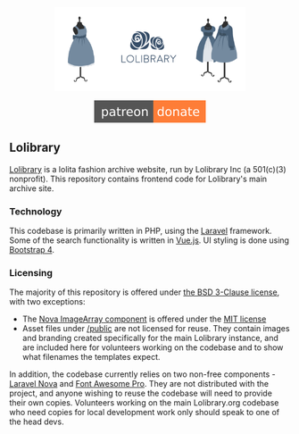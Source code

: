 <p align="center"><img height="150" src="/.github/banner.png"></p>
<p align="center">
  <a href="https://patreon.com/lolibrary" title="Support us on Patreon"><img src="/.github/patreon-donate-orange.svg" alt=""></a>
</p>

## Lolibrary

[Lolibrary](https://lolibrary.org) is a lolita fashion archive website, run by Lolibrary Inc (a 501(c)(3) nonprofit). This repository contains frontend code for Lolibrary's main archive site.

### Technology

This codebase is primarily written in PHP, using the [Laravel](https://laravel.com/) framework. Some of the search functionality is written in [Vue.js](https://vuewjs.org). UI styling is done using [Bootstrap 4](https://getbootstrap.com/docs/4.6/getting-started/introduction/).

### Licensing

The majority of this repository is offered under [the BSD 3-Clause license](https://choosealicense.com/licenses/bsd-3-clause/), with two exceptions:

  * The [Nova ImageArray component](https://github.com/lolibrary/sakura/tree/master/nova-components/ImageArray) is offered under the [MIT license](https://choosealicense.com/licenses/mit/)
  * Asset files under [/public](https://github.com/lolibrary/sakura/tree/master/public) are not licensed for reuse. They contain images and branding created specifically for the main Lolibrary instance, and are included here for volunteers working on the codebase and to show what filenames the templates expect.

In addition, the codebase currently relies on two non-free components - [Laravel Nova](https://nova.laravel.com/) and [Font Awesome Pro](https://fontawesome.com/). They are not distributed with the project, and anyone wishing to reuse the codebase will need to provide their own copies. Volunteers working on the main Lolibrary.org codebase who need copies for local development work only should speak to one of the head devs.